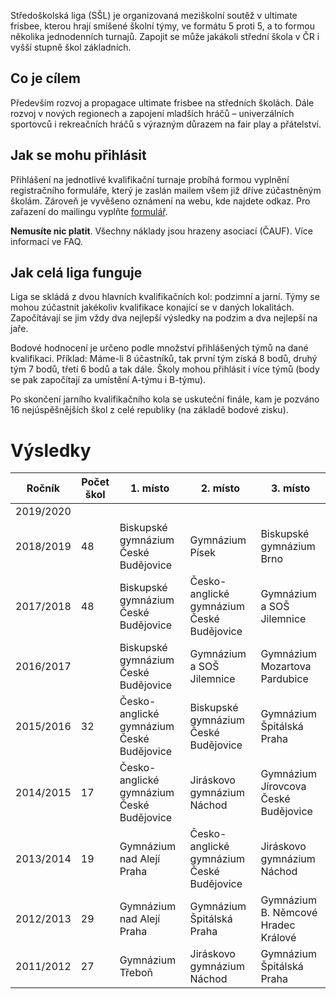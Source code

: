 Středoškolská liga (SŠL) je organizovaná meziškolní soutěž v ultimate frisbee, kterou hrají smíšené školní týmy, ve formátu 5 proti 5, a to formou několika jednodenních turnajů. Zapojit se může jakákoli střední škola v ČR i vyšší stupně škol základních.

## Co je cílem

Především rozvoj a propagace ultimate frisbee na středních školách. Dále rozvoj v nových regionech a zapojení mladších hráčů –⁠ univerzálních sportovců i rekreačních hráčů s výrazným důrazem na fair play a přátelství.

## Jak se mohu přihlásit

Přihlášení na jednotlivé kvalifikační turnaje probíhá formou vyplnění registračního formuláře, který je zaslán mailem všem již dříve zúčastněným školám. Zároveň je vyvěšeno oznámení na webu, kde najdete odkaz. Pro zařazení do mailingu vyplňte [formulář](https://forms.gle/ZuJAfVrN1nwpg1gL9).

**Nemusíte nic platit**. Všechny náklady jsou hrazeny asociací (ČAUF). Více informací ve FAQ.

## Jak celá liga funguje

Liga se skládá z dvou hlavních kvalifikačních kol: podzimní a jarní. Týmy se mohou zúčastnit jakékoliv kvalifikace konající se v daných lokalitách. Započítávají se jim vždy dva nejlepší výsledky na podzim a dva nejlepší na jaře.

Bodové hodnocení je určeno podle množství přihlášených týmů na dané kvalifikaci. Příklad: Máme-li 8 účastníků, tak první tým získá 8 bodů, druhý tým 7 bodů, třetí 6 bodů a tak dále. Školy mohou přihlásit i více týmů (body se pak započítají za umístění A-týmu i B-týmu).

Po skončení jarního kvalifikačního kola se uskuteční finále, kam je pozváno 16 nejúspěšnějších škol z celé republiky (na základě bodové zisku).

# Výsledky

| Ročník    | Počet škol | 1. místo                    | 2. místo                    | 3. místo                            |
| --------- | ---------- | --------------------------- | --------------------------- | ----------------------------------- |
| 2019/2020 |            |                             |                             |                                     |
| 2018/2019 | 48         | Biskupské gymnázium České Budějovice      | Gymnázium Písek             | Biskupské gymnázium Brno            |
| 2017/2018 | 48         | Biskupské gymnázium České Budějovice      | Česko-anglické gymnázium České Budějovice | Gymnázium a SOŠ Jilemnice           |
| 2016/2017 |            | Biskupské gymnázium České Budějovice      | Gymnázium a SOŠ Jilemnice   | Gymnázium Mozartova Pardubice       |
| 2015/2016 | 32         | Česko-anglické gymnázium České Budějovice | Biskupské gymnázium České Budějovice      | Gymnázium Špitálská Praha           |
| 2014/2015 | 17         | Česko-anglické gymnázium České Budějovice | Jiráskovo gymnázium Náchod  | Gymnázium Jírovcova České Budějovice              |
| 2013/2014 | 19         | Gymnázium nad Alejí Praha   | Česko-anglické gymnázium České Budějovice | Jiráskovo gymnázium Náchod          |
| 2012/2013 | 29         | Gymnázium nad Alejí Praha   | Gymnázium Špitálská Praha   | Gymnázium B. Němcové Hradec Králové |
| 2011/2012 | 27         | Gymnázium Třeboň            | Jiráskovo gymnázium Náchod  | Gymnázium Špitálská Praha           |
